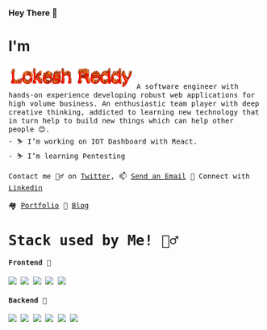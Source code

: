 ### Hey There 👋

<p align="center">
  <h1>I'm</h1> <img src="https://github.com/lokeshreddy007/PythonQMLProject/blob/master/lokeshreddy.gif" width="250px">
  <samp>A software engineer with hands-on experience developing robust web applications for high volume business. An enthusiastic team player with deep creative thinking, addicted to learning new technology that in turn help to build new things which can help other people 😊.
  <br>
    - ⛷️ I’m working on IOT Dashboard with React. <br>
    - ⛷️ I’m learning Pentesting
     <br><br>Contact me 🧛‍♂️ on <a href="https://twitter.com/lokeshrocks7">Twitter</a>, 📫 <a href="mailto:lokeshreddy@gmail.com">Send an Email</a> 💬 Connect with <a href="https://www.linkedin.com/in/lokesh-reddy7/">Linkedin</a>
     <br><br>🏘️ <a href="http://lokeshreddy007.github.io/">Portfolio</a> 🏹 <a href="https://blog-lokeshreddy.netlify.app/">Blog</a>
</p> 
<h1>Stack used by Me! 🧛‍♂️ </h1>
<h4> Frontend 🏹 <h4>
    <img src="https://img.shields.io/badge/Front End-HTML5-FF5733"/>
    <img src="https://img.shields.io/badge/Front End-CSS-0000ff"/>
     <img src="https://img.shields.io/badge/Front End-JavaScript-cccc00"/>
      <img src="https://img.shields.io/badge/Front End-React.js-33bbff"/>
    <img src="https://img.shields.io/badge/Front End-Vue.js-42b883"/>
  <br>
  <h4> Backend 🏹 <h4>
    <img src="https://img.shields.io/badge/Back End-Codeigniter-ff6600"/>
    <img src="https://img.shields.io/badge/Back End-Laravel-f55247"/>
    <img src="https://img.shields.io/badge/Back End-Node-8cff1a"/>
    <img src="https://img.shields.io/badge/Back End-Express-333300"/>
    <img src="https://img.shields.io/badge/Back End-MYSQL-4479A1"/>
    <img src="https://img.shields.io/badge/Back End-MonogoDB-339933"/>
  </p>
<!--
**lokeshreddy007/lokeshreddy007** is a ✨ _special_ ✨ repository because its `README.md` (this file) appears on your GitHub profile.

Here are some ideas to get you started:

- 🔭 I’m currently working on ...
- 🌱 I’m currently learning ...
- 👯 I’m looking to collaborate on ...
- 🤔 I’m looking for help with ...
- 💬 Ask me about ...
- 📫 How to reach me: ...
- 😄 Pronouns: ...
- ⚡ Fun fact: ...
-->
